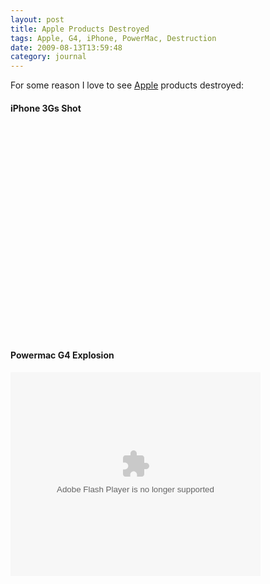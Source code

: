 ```yaml
---
layout: post
title: Apple Products Destroyed
tags: Apple, G4, iPhone, PowerMac, Destruction
date: 2009-08-13T13:59:48
category: journal
---
```


<p>For some reason I love to see <a href="http://apple.com/ca/">Apple</a> products destroyed:</p>

<h4>iPhone 3Gs Shot</h4>

<object width="560" height="340"><param name="movie" value="http://www.youtube.com/v/Db7pKjUrNXQ&hl=en&fs=1&"></param><param name="allowFullScreen" value="true"></param><param name="allowscriptaccess" value="always"></param><embed src="http://www.youtube.com/v/Db7pKjUrNXQ&hl=en&fs=1&" type="application/x-shockwave-flash" allowscriptaccess="always" allowfullscreen="true" width="560" height="340"></embed></object>

<h4>Powermac G4 Explosion</h4>

<embed id="VideoPlayback" src="http://video.google.com/googleplayer.swf?docid=-8392966962284886672&hl=en&fs=true" style="width:400px;height:326px" allowFullScreen="true" allowScriptAccess="always" type="application/x-shockwave-flash"></embed>